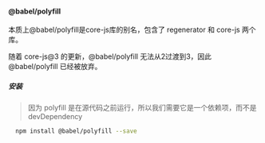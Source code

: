 
#### @babel/polyfill
本质上@babel/polyfill是core-js库的别名，包含了  regenerator 和 core-js 两个库。  

随着 core-js@3 的更新，@babel/polyfill 无法从2过渡到3，因此 @babel/polyfill 已经被放弃。  

##### 安装
> 因为 polyfill 是在源代码之前运行，所以我们需要它是一个依赖项，而不是devDependency

```bash
  npm install @babel/polyfill --save
```